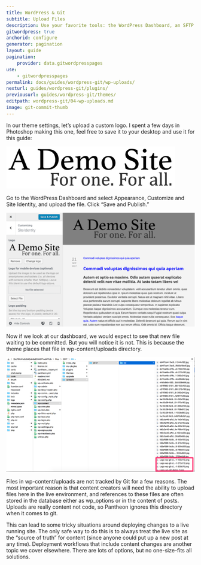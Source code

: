 ```yaml
---
title: WordPress & Git
subtitle: Upload Files
description: Use your favorite tools: the WordPress Dashboard, an SFTP client, and your text editor of choice to work quickly, safely and easily on the cloud.
gitwordpress: true
anchorid: configure
generator: pagination
layout: guide
pagination:
    provider: data.gitwordpresspages
use:
    - gitwordpresspages
permalink: docs/guides/wordpress-git/wp-uploads/
nexturl: guides/wordpress-git/plugins/
previousurl: guides/wordpress-git/themes/
editpath: wordpress-git/04-wp-uploads.md
image: git-commit-thumb
---
```

In our theme settings, let’s upload a custom logo. I spent a few days in Photoshop making this one, feel free to save it to your desktop and use it for this guide:

![New Logo](/source/docs/assets/images/guides/git-wordpress/logo-wp-git-demo.png)

Go to the WordPress Dashboard and select Appearance, Customize and Site Identity, and upload the file. Click “Save and Publish.”

![Uploaded Logo](/source/docs/assets/images/guides/git-wordpress/logo-upload.png)

Now if we look at our dashboard, we would expect to see that new file waiting to be committed. But you will notice it is not. This is because the theme places that file in wp-content/uploads directory.

![WP-Uploads file directory](/source/docs/assets/images/guides/git-wordpress/uploads.png)

Files in wp-content/uploads  are not tracked by Git for a few reasons. The most important reason is that content creators will need the ability to upload files here in the live environment, and references to these files are often stored in the database either as wp_options or in the content of posts. Uploads are really content not code, so Pantheon ignores this directory when it comes to git.

This can lead to some tricky situations around deploying changes to a live running site. The only safe way to do this is to always treat the live site as the “source of truth” for content (since anyone could put up a new post at any time). Deployment workflows that include content changes are another topic we cover elsewhere. There are lots of options, but no one-size-fits all solutions.
